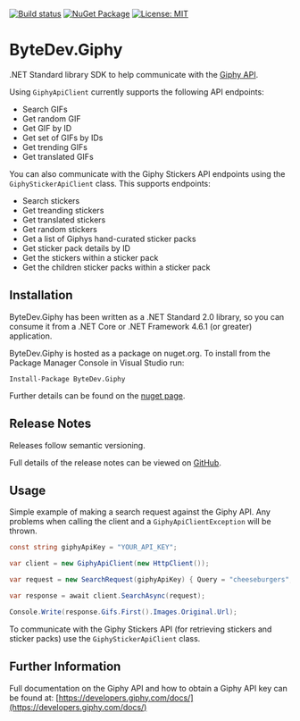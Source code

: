[![Build status](https://ci.appveyor.com/api/projects/status/github/bytedev/ByteDev.Giphy?branch=master&svg=true)](https://ci.appveyor.com/project/bytedev/ByteDev-Giphy/branch/master)
[![NuGet Package](https://img.shields.io/nuget/v/ByteDev.Giphy.svg)](https://www.nuget.org/packages/ByteDev.Giphy)
[![License: MIT](https://img.shields.io/badge/License-MIT-green.svg)](https://github.com/ByteDev/ByteDev.Giphy/blob/master/LICENSE)

# ByteDev.Giphy

.NET Standard library SDK to help communicate with the [Giphy API](https://developers.giphy.com/docs/).

Using `GiphyApiClient` currently supports the following API endpoints:
- Search GIFs
- Get random GIF
- Get GIF by ID
- Get set of GIFs by IDs
- Get trending GIFs
- Get translated GIFs

You can also communicate with the Giphy Stickers API endpoints using the `GiphyStickerApiClient` class.  This supports endpoints:

- Search stickers
- Get treanding stickers
- Get translated stickers
- Get random stickers
- Get a list of Giphys hand-curated sticker packs
- Get sticker pack details by ID
- Get the stickers within a sticker pack
- Get the children sticker packs within a sticker pack

## Installation

ByteDev.Giphy has been written as a .NET Standard 2.0 library, so you can consume it from a .NET Core or .NET Framework 4.6.1 (or greater) application.

ByteDev.Giphy is hosted as a package on nuget.org.  To install from the Package Manager Console in Visual Studio run:

`Install-Package ByteDev.Giphy`

Further details can be found on the [nuget page](https://www.nuget.org/packages/ByteDev.Giphy/).

## Release Notes

Releases follow semantic versioning.

Full details of the release notes can be viewed on [GitHub](https://github.com/ByteDev/ByteDev.Giphy/blob/master/docs/RELEASE-NOTES.md).

## Usage

Simple example of making a search request against the Giphy API.  Any problems when calling the client and a `GiphyApiClientException` will be thrown.

```csharp
const string giphyApiKey = "YOUR_API_KEY";

var client = new GiphyApiClient(new HttpClient());

var request = new SearchRequest(giphyApiKey) { Query = "cheeseburgers", Limit = 1 };

var response = await client.SearchAsync(request);

Console.Write(response.Gifs.First().Images.Original.Url);
```

To communicate with the Giphy Stickers API (for retrieving stickers and sticker packs) use the `GiphyStickerApiClient` class.

## Further Information

Full documentation on the Giphy API and how to obtain a Giphy API key can be found at: [https://developers.giphy.com/docs/](https://developers.giphy.com/docs/)
